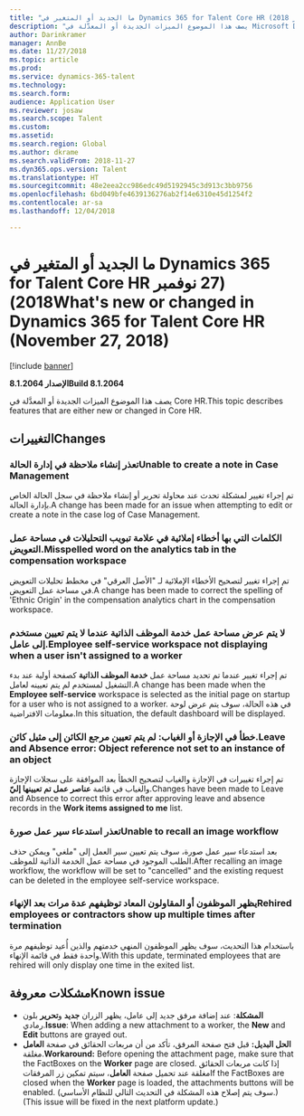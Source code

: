 ```yaml
---
title: "ما الجديد أو المتغير في Dynamics 365 for Talent Core HR ‏(27 نوفمبر 2018)"
description: "يصف هذا الموضوع الميزات الجديدة أو المعدَّلة في Microsoft Dynamics 365 for Talent Core HR."
author: Darinkramer
manager: AnnBe
ms.date: 11/27/2018
ms.topic: article
ms.prod: 
ms.service: dynamics-365-talent
ms.technology: 
ms.search.form: 
audience: Application User
ms.reviewer: josaw
ms.search.scope: Talent
ms.custom: 
ms.assetid: 
ms.search.region: Global
ms.author: dkrame
ms.search.validFrom: 2018-11-27
ms.dyn365.ops.version: Talent
ms.translationtype: HT
ms.sourcegitcommit: 48e2eea2cc986edc49d5192945c3d913c3bb9756
ms.openlocfilehash: 6bd049bfe4639136276ab2f14e6310e45d1254f2
ms.contentlocale: ar-sa
ms.lasthandoff: 12/04/2018

---
```

# <a name="whats-new-or-changed-in-dynamics-365-for-talent-core-hr-november-27-2018"></a><span data-ttu-id="7de5c-103">ما الجديد أو المتغير في Dynamics 365 for Talent Core HR ‏(27 نوفمبر 2018)</span><span class="sxs-lookup"><span data-stu-id="7de5c-103">What's new or changed in Dynamics 365 for Talent Core HR (November 27, 2018)</span></span>

[!include [banner](includes/banner.md)]

<span data-ttu-id="7de5c-104">**الإصدار 8.1.2064**</span><span class="sxs-lookup"><span data-stu-id="7de5c-104">**Build 8.1.2064**</span></span>

<span data-ttu-id="7de5c-105">يصف هذا الموضوع الميزات الجديدة أو المعدَّلة في Core HR.</span><span class="sxs-lookup"><span data-stu-id="7de5c-105">This topic describes features that are either new or changed in Core HR.</span></span>


## <a name="changes"></a><span data-ttu-id="7de5c-106">التغييرات</span><span class="sxs-lookup"><span data-stu-id="7de5c-106">Changes</span></span>

### <a name="unable-to-create-a-note-in-case-management"></a><span data-ttu-id="7de5c-107">تعذر إنشاء ملاحظة في إدارة الحالة</span><span class="sxs-lookup"><span data-stu-id="7de5c-107">Unable to create a note in Case Management</span></span>

<span data-ttu-id="7de5c-108">تم إجراء تغيير لمشكلة تحدث عند محاولة تحرير أو إنشاء ملاحظة في سجل الحالة الخاص بإدارة الحالة.</span><span class="sxs-lookup"><span data-stu-id="7de5c-108">A change has been made for an issue when attempting to edit or create a note in the case log of Case Management.</span></span>

### <a name="misspelled-word-on-the-analytics-tab-in-the-compensation-workspace"></a><span data-ttu-id="7de5c-109">الكلمات التي بها أخطاء إملائية في علامة تبويب التحليلات في مساحة عمل التعويض.</span><span class="sxs-lookup"><span data-stu-id="7de5c-109">Misspelled word on the analytics tab in the compensation workspace</span></span> 

<span data-ttu-id="7de5c-110">تم إجراء تغيير لتصحيح الأخطاء الإملائية لـ "الأصل العرقي" في مخطط تحليلات التعويض في مساحة عمل التعويض.</span><span class="sxs-lookup"><span data-stu-id="7de5c-110">A change has been made to correct the spelling of 'Ethnic Origin' in the compensation analytics chart in the compensation workspace.</span></span>

### <a name="employee-self-service-workspace-not-displaying-when-a-user-isnt-assigned-to-a-worker"></a><span data-ttu-id="7de5c-111">لا يتم عرض مساحة عمل خدمة الموظف الذاتية عندما لا يتم تعيين مستخدم إلى عامل.</span><span class="sxs-lookup"><span data-stu-id="7de5c-111">Employee self-service workspace not displaying when a user isn't assigned to a worker</span></span> 

<span data-ttu-id="7de5c-112">تم إجراء تغيير عندما تم تحديد مساحة عمل **خدمة الموظف الذاتية** كصفحة أولية عند بدء التشغيل لمستخدم لم يتم تعيينه لعامل.</span><span class="sxs-lookup"><span data-stu-id="7de5c-112">A change has been made when the **Employee self-service** workspace is selected as the initial page on startup for a user who is not assigned to a worker.</span></span> <span data-ttu-id="7de5c-113">في هذه الحالة، سوف يتم عرض لوحة معلومات الافتراضية.</span><span class="sxs-lookup"><span data-stu-id="7de5c-113">In this situation, the default dashboard will be displayed.</span></span>

### <a name="leave-and-absence-error-object-reference-not-set-to-an-instance-of-an-object"></a><span data-ttu-id="7de5c-114">خطأ في الإجازة أو الغياب: لم يتم تعيين مرجع الكائن إلى مثيل كائن.</span><span class="sxs-lookup"><span data-stu-id="7de5c-114">Leave and Absence error: Object reference not set to an instance of an object</span></span>

<span data-ttu-id="7de5c-115">تم إجراء تغييرات في الإجازة والغياب لتصحيح الخطأ بعد الموافقة على سجلات الإجازة والغياب في قائمة  **عناصر عمل تم تعيينها إليّ**.</span><span class="sxs-lookup"><span data-stu-id="7de5c-115">Changes have been made to Leave and Absence to correct this error after approving leave and absence records in the **Work items assigned to me** list.</span></span>

### <a name="unable-to-recall-an-image-workflow"></a><span data-ttu-id="7de5c-116">تعذر استدعاء سير عمل صورة</span><span class="sxs-lookup"><span data-stu-id="7de5c-116">Unable to recall an image workflow</span></span>

<span data-ttu-id="7de5c-117">بعد استدعاء سير عمل صورة، سوف يتم تعيين سير العمل إلى "ملغي" ويمكن حذف الطلب الموجود في مساحة عمل الخدمة الذاتية للموظف.</span><span class="sxs-lookup"><span data-stu-id="7de5c-117">After recalling an image workflow, the workflow will be set to "cancelled" and the existing request can be deleted in the employee self-service workspace.</span></span>

### <a name="rehired-employees-or-contractors-show-up-multiple-times-after-termination"></a><span data-ttu-id="7de5c-118">يظهر الموظفون أو المقاولون المعاد توظيفهم عدة مرات بعد الإنهاء</span><span class="sxs-lookup"><span data-stu-id="7de5c-118">Rehired employees or contractors show up multiple times after termination</span></span> 

<span data-ttu-id="7de5c-119">باستخدام هذا التحديث، سوف يظهر الموظفون المنهي خدمتهم والذين أُعيد توظيفهم مرة واحدة فقط في قائمة الإنهاء.</span><span class="sxs-lookup"><span data-stu-id="7de5c-119">With this update, terminated employees that are rehired will only display one time in the exited list.</span></span> 

## <a name="known-issue"></a><span data-ttu-id="7de5c-120">مشكلات معروفة​</span><span class="sxs-lookup"><span data-stu-id="7de5c-120">Known issue</span></span>

- <span data-ttu-id="7de5c-121">**المشكلة**: عند إضافة مرفق جديد إلى عامل، يظهر الزران **جديد** و**تحرير** بلون رمادي.</span><span class="sxs-lookup"><span data-stu-id="7de5c-121">**Issue**: When adding a new attachment to a worker, the **New** and **Edit** buttons are grayed out.</span></span> 
- <span data-ttu-id="7de5c-122">**الحل البديل:** قبل فتح صفحة المرفق، تأكد من أن مربعات الحقائق في صفحة **العامل** مغلقة.</span><span class="sxs-lookup"><span data-stu-id="7de5c-122">**Workaround:** Before opening the attachment page, make sure that the FactBoxes on the **Worker** page are closed.</span></span> <span data-ttu-id="7de5c-123">إذا كانت مربعات الحقائق مغلقة عند تحميل صفحة **العامل**، سيتم تمكين زر المرفقات</span><span class="sxs-lookup"><span data-stu-id="7de5c-123">If the FactBoxes are closed when the **Worker** page is loaded, the attachments buttons will be enabled.</span></span> <span data-ttu-id="7de5c-124">(سوف يتم إصلاح هذه المشكلة في التحديث التالي للنظام الأساسي.)</span><span class="sxs-lookup"><span data-stu-id="7de5c-124">(This issue will be fixed in the next platform update.)</span></span>

